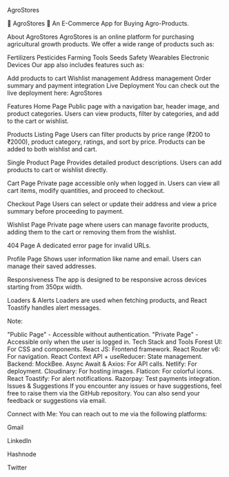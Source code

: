 AgroStores


🌱 AgroStores 🛒
An E-Commerce App for Buying Agro-Products.

About AgroStores
AgroStores is an online platform for purchasing agricultural growth products. We offer a wide range of products such as:

Fertilizers
Pesticides
Farming Tools
Seeds
Safety Wearables
Electronic Devices
Our app also includes features such as:

Add products to cart
Wishlist management
Address management
Order summary and payment integration
Live Deployment
You can check out the live deployment here: AgroStores

Features
Home Page
Public page with a navigation bar, header image, and product categories. Users can view products, filter by categories, and add to the cart or wishlist.

Products Listing Page
Users can filter products by price range (₹200 to ₹2000), product category, ratings, and sort by price. Products can be added to both wishlist and cart.

Single Product Page
Provides detailed product descriptions. Users can add products to cart or wishlist directly.

Cart Page
Private page accessible only when logged in. Users can view all cart items, modify quantities, and proceed to checkout.

Checkout Page
Users can select or update their address and view a price summary before proceeding to payment.

Wishlist Page
Private page where users can manage favorite products, adding them to the cart or removing them from the wishlist.

404 Page
A dedicated error page for invalid URLs.

Profile Page
Shows user information like name and email. Users can manage their saved addresses.

Responsiveness
The app is designed to be responsive across devices starting from 350px width.

Loaders & Alerts
Loaders are used when fetching products, and React Toastify handles alert messages.

Note:

"Public Page" - Accessible without authentication.
"Private Page" - Accessible only when the user is logged in.
Tech Stack and Tools
Forest UI: For CSS and components.
React JS: Frontend framework.
React Router v6: For navigation.
React Context API + useReducer: State management.
Backend: MockBee.
Async Await & Axios: For API calls.
Netlify: For deployment.
Cloudinary: For hosting images.
Flaticon: For colorful icons.
React Toastify: For alert notifications.
Razorpay: Test payments integration.
Issues & Suggestions
If you encounter any issues or have suggestions, feel free to raise them via the GitHub repository. You can also send your feedback or suggestions via email.

Connect with Me:
You can reach out to me via the following platforms:

Gmail


LinkedIn


Hashnode


Twitter
